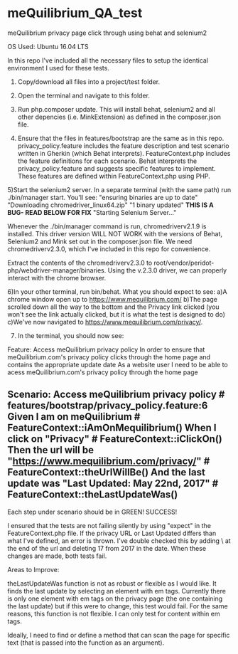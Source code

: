 # meQuilibrium_QA_test
meQuilibrium privacy page click through using behat and selenium2

OS Used: Ubuntu 16.04 LTS

In this repo I've included all the necessary files to setup the identical environment I used for these tests.

1) Copy/download all files into a project/test folder.

2) Open the terminal and navigate to this folder.

3) Run php.composer update.  This will install behat, selenium2 and all other depencies (i.e. MinkExtension) as defined in the composer.json file.

4) Ensure that the files in features/bootstrap are the same as in this repo.  
  privacy_policy.feature includes the feature description and test scenario written in Gherkin (which Behat interprets).
  FeatureContext.php includes the feature definitions for each scenario.  Behat interprets the privacy_policy.feature and suggests specific features to implement.  These features are defined within FeatureContext.php using PHP.
  
5)Start the selenium2 server. In a separate terminal (with the same path) run ./bin/manager start. You'll see: 
"ensuring binaries are up to date"
"Downloading chromedriver_linux64.zip"
"1 binary updated" ****THIS IS A BUG- READ BELOW FOR FIX****
"Starting Selenium Server..."

Whenever the ./bin/manager command is run, chromedriverv2.1.9 is installed.  This driver version WILL NOT WORK with the versions of Behat, Selenium2 and Mink set out in the composer.json file.  We need chromedriverv2.3.0, which I've included in this repo for convenience.

Extract the contents of the chromedriverv2.3.0 to root/vendor/peridot-php/webdriver-manager/binaries.  Using the v.2.3.0 driver, we can properly interact with the chrome browser.

6)In your other terminal, run bin/behat.  What you should expect to see:
  a)A chrome window open up to https://www.mequilibrium.com/
  b)The page scrolled down all the way to the bottom and the Privacy link clicked (you won't see the link actually clicked, but it is what the test is designed to do)
  c)We've now navigated to https://www.mequilibrium.com/privacy/.

7) In the terminal, you should now see:

Feature: Access meQuilibrium privacy policy
  In order to ensure that meQuilibrium.com's privacy policy clicks through the home page and contains the appropriate update date
  As a website user
  I need to be able to acess meQuilibrium.com's privacy policy through the home page

  Scenario: Access meQuilibrium privacy policy                   # features/bootstrap/privacy_policy.feature:6
    Given I am on meQuilibrium                                   # FeatureContext::iAmOnMequilibrium()
    When I click on "Privacy"                                    # FeatureContext::iClickOn()
    Then the url will be "https://www.mequilibrium.com/privacy/" # FeatureContext::theUrlWillBe()
    And the last update was "Last Updated: May 22nd, 2017"       # FeatureContext::theLastUpdateWas()
---
Each step under scenario should be in GREEN!  SUCCESS!  

I ensured that the tests are not failing silently by using "expect" in the FeatureContext.php file.  If the privacy URL or Last Updated differs than what I've defined, an error is thrown.  I've double checked this by adding \\ at the end of the url and deleting 17 from 2017 in the date.  When these changes are made, both tests fail.

Areas to Improve:

theLastUpdateWas function is not as robust or flexible as I would like.  It finds the last update by selecting an element with em tags.  Currently there is only one element with em tags on the privacy page (the one containing the last update) but if this were to change, this test would fail. For the same reasons, this function is not flexible. I can only test for content within em tags.

Ideally, I need to find or define a method that can scan the page for specific text (that is passed into the function as an argument).  


